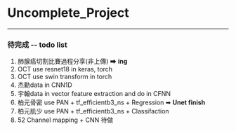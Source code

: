# Uncomplete_Project

---
### 待完成 -- todo list

1. 肺腺癌切割比賽過程分享(非上傳) ➡ **ing**
2. OCT use resnet18 in keras, torch
3. OCT use swin transform in torch
4. 杰勳data in CNN1D
5. 宇翰data in vector feature extraction and do in CFNN
6. 柏元骨密 use PAN + tf_efficientb3_ns + Regression  ➡ **Unet finish**
7. 柏元肌少 use PAN + tf_efficientb3_ns + Classifaction  
8. 52 Channel mapping + CNN 待做
